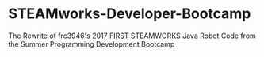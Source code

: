 # STEAMworks-Developer-Bootcamp
The Rewrite of frc3946's 2017 FIRST STEAMWORKS Java Robot Code from the Summer Programming Development Bootcamp
